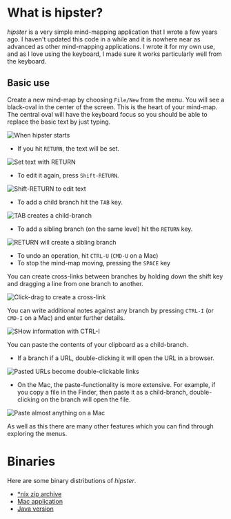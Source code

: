 # What is hipster?

*hipster* is a very simple mind-mapping application that I wrote a few years ago. I haven't updated this code in a while and it is nowhere near as advanced as other mind-mapping applications. I wrote it for my own use, and as I love using the keyboard, I made sure it works particularly well from the keyboard.

## Basic use

Create a new mind-map by choosing `File/New` from the menu. You will see a black-oval in the center of the screen. This is the heart of your mind-map. The central oval will have the keyboard focus so you should be able to replace the basic text by just typing.

![When hipster starts](https://dogriffiths.github.io/hipster/images/hipsternew.png)

- If you hit `RETURN`, the text will be set.

![Set text with RETURN](https://dogriffiths.github.io/hipster/images/hipstersavetext.png)

- To edit it again, press `Shift-RETURN`.

![Shift-RETURN to edit text](https://dogriffiths.github.io/hipster/images/hipsteredittext.png)

- To add a child branch hit the `TAB` key.

![TAB creates a child-branch](https://dogriffiths.github.io/hipster/images/hipsterchild.png)

- To add a sibling branch (on the same level) hit the `RETURN` key.

![RETURN will create a sibling branch](https://dogriffiths.github.io/hipster/images/hipstersibling.png)

- To undo an operation, hit `CTRL-U` (`CMD-U` on a Mac)
- To stop the mind-map moving, pressing the `SPACE` key

You can create cross-links between branches by holding down the shift key and dragging a line from one branch to another.

![Click-drag to create a cross-link](https://dogriffiths.github.io/hipster/images/hipstercrosslink.png)

You can write additional notes against any branch by pressing `CTRL-I` (or `CMD-I` on a Mac) and enter further details.

![SHow information with CTRL-I](https://dogriffiths.github.io/hipster/images/hipsterinfo.png)

You can paste the contents of your clipboard as a child-branch.

- If a branch if a URL, double-clicking it will open the URL in a browser.

![Pasted URLs become double-clickable links](https://dogriffiths.github.io/hipster/images/hipsterurl.png)

- On the Mac, the paste-functionality is more extensive. For example, if you copy a file in the Finder, then paste it as a child-branch, double-clicking on the branch will open the file.

![Paste almost anything on a Mac](https://dogriffiths.github.io/hipster/images/hipsterfile.png)

As well as this there are many other features which you can find through exploring the menus.

# Binaries

Here are some binary distributions of *hipster*.

- [*nix zip archive](https://dogriffiths.github.io/hipster/distros/hipster-nix.zip "hipster-nix.zip")
- [Mac application](https://dogriffiths.github.io/hipster/distros/hipster.dmg "hipster.dmg")
- [Java version](https://dogriffiths.github.io/hipster/distros/hipster.jar "hipster.jar")
